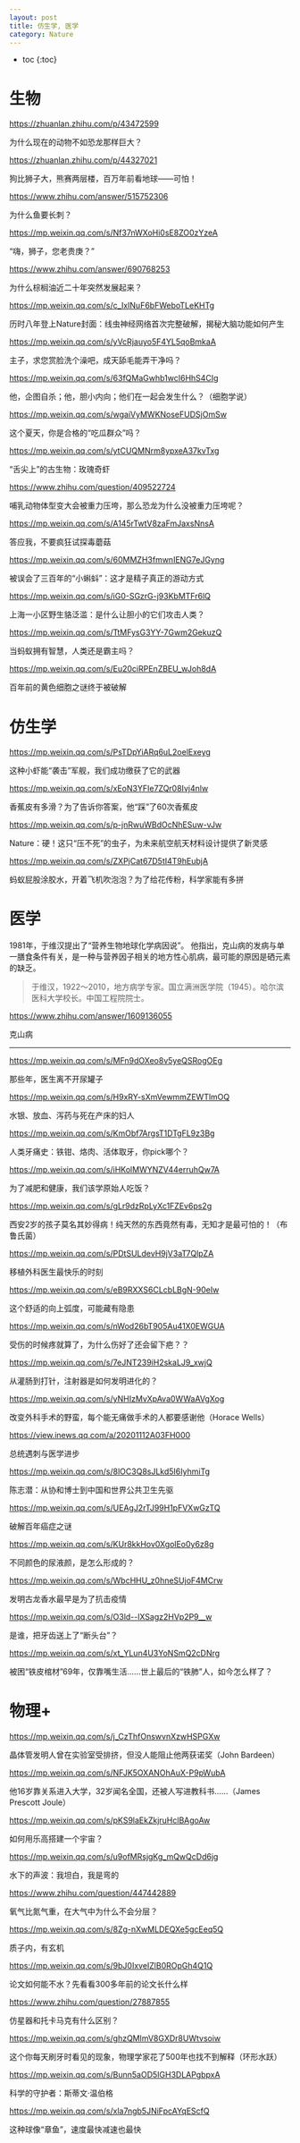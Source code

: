 ```yaml
---
layout: post
title: 仿生学, 医学
category: Nature 
---
```


* toc
{:toc}

# 生物

https://zhuanlan.zhihu.com/p/43472599

为什么现在的动物不如恐龙那样巨大？

https://zhuanlan.zhihu.com/p/44327021

狗比狮子大，熊赛两层楼，百万年前看地球——可怕！

https://www.zhihu.com/answer/515752306

为什么鱼要长刺？

https://mp.weixin.qq.com/s/Nf37nWXoHi0sE8ZO0zYzeA

“嗨，狮子，您老贵庚？”

https://www.zhihu.com/answer/690768253

为什么棕榈油近二十年突然发展起来？

https://mp.weixin.qq.com/s/c_IxINuF6bFWeboTLeKHTg

历时八年登上Nature封面：线虫神经网络首次完整破解，揭秘大脑功能如何产生

https://mp.weixin.qq.com/s/yVcRjauyo5F4YL5qoBmkaA

主子，求您赏脸洗个澡吧，成天舔毛能弄干净吗？

https://mp.weixin.qq.com/s/63fQMaGwhb1wcI6HhS4CIg

他，企图自杀；他，胆小内向；他们在一起会发生什么？（细胞学说）

https://mp.weixin.qq.com/s/wgaiVyMWKNoseFUDSjOmSw

这个夏天，你是合格的“吃瓜群众”吗？

https://mp.weixin.qq.com/s/ytCUQMNrm8ypxeA37kvTxg

“舌尖上”的古生物：玫瑰奇虾

https://www.zhihu.com/question/409522724

哺乳动物体型变大会被重力压垮，那么恐龙为什么没被重力压垮呢？

https://mp.weixin.qq.com/s/A145rTwtV8zaFmJaxsNnsA

答应我，不要疯狂试探毒蘑菇

https://mp.weixin.qq.com/s/60MMZH3fmwnIENG7eJGyng

被误会了三百年的“小蝌蚪”：这才是精子真正的游动方式

https://mp.weixin.qq.com/s/iG0-SGzrG-j93KbMTFr6lQ

上海一小区野生貉泛滥：是什么让胆小的它们攻击人类？

https://mp.weixin.qq.com/s/TtMFysG3YY-7Gwm2GekuzQ

当蚂蚁拥有智慧，人类还是霸主吗？

https://mp.weixin.qq.com/s/Eu20ciRPEnZBEU_wJoh8dA

百年前的黄色细胞之谜终于被破解

# 仿生学

https://mp.weixin.qq.com/s/PsTDpYiARq6uL2oelExeyg

这种小虾能“袭击”军舰，我们成功缴获了它的武器

https://mp.weixin.qq.com/s/xEoN3YFIe7ZQr08Ivj4nlw

香蕉皮有多滑？为了告诉你答案，他“踩”了60次香蕉皮

https://mp.weixin.qq.com/s/p-jnRwuWBdOcNhESuw-vJw

Nature：硬！这只“压不死”的虫子，为未来航空航天材料设计提供了新灵感

https://mp.weixin.qq.com/s/ZXPjCat67D5tI4T9hEubjA

蚂蚁屁股涂胶水，开着飞机吹泡泡？为了给花传粉，科学家能有多拼

# 医学

1981年，于维汉提出了“营养生物地球化学病因说”。 他指出，克山病的发病与单一膳食条件有关，是一种与营养因子相关的地方性心肌病，最可能的原因是硒元素的缺乏。

>于维汉，1922～2010，地方病学专家。国立满洲医学院（1945）。哈尔滨医科大学校长。中国工程院院士。

https://www.zhihu.com/answer/1609136055

克山病

---

https://mp.weixin.qq.com/s/MFn9dOXeo8v5yeQSRogOEg

那些年，医生离不开尿罐子

https://mp.weixin.qq.com/s/H9xRY-sXmVewmmZEWTlmOQ

水银、放血、泻药与死在产床的妇人

https://mp.weixin.qq.com/s/KmObf7ArgsT1DTgFL9z3Bg

人类牙痛史：铁钳、烙肉、活体取牙，你pick哪个？

https://mp.weixin.qq.com/s/iHKolMWYNZV44erruhQw7A

为了减肥和健康，我们该学原始人吃饭？

https://mp.weixin.qq.com/s/gLr9dzRpLyXc1FZEv6ps2g

西安2岁的孩子莫名其妙得病！纯天然的东西竟然有毒，无知才是最可怕的！（布鲁氏菌）

https://mp.weixin.qq.com/s/PDtSULdevH9jV3aT7QlpZA

移植外科医生最快乐的时刻

https://mp.weixin.qq.com/s/eB9RXXS6CLcbLBgN-90eIw

这个舒适的向上弧度，可能藏有隐患

https://mp.weixin.qq.com/s/nWod26bT905Au41X0EWGUA

受伤的时候疼就算了，为什么伤好了还会留下疤？？

https://mp.weixin.qq.com/s/7eJNT239iH2skaLJ9_xwjQ

从灌肠到打针，注射器是如何发明进化的？

https://mp.weixin.qq.com/s/yNHIzMvXpAva0WWaAVgXog

改变外科手术的野蛮，每个能无痛做手术的人都要感谢他（Horace Wells）

https://view.inews.qq.com/a/20201112A03FH000

总统遇刺与医学进步

https://mp.weixin.qq.com/s/8lOC3Q8sJLkd5I6IyhmiTg

陈志潜：从协和博士到中国和世界公共卫生先驱

https://mp.weixin.qq.com/s/UEAgJ2rTJ99H1pFVXwGzTQ

破解百年癌症之谜

https://mp.weixin.qq.com/s/KUr8kkHov0XgolEo0y6z8g

不同颜色的尿液颜，是怎么形成的？

https://mp.weixin.qq.com/s/WbcHHU_z0hneSUjoF4MCrw

发明古龙香水最早是为了抗击疫情

https://mp.weixin.qq.com/s/O3ld--lXSagz2HVp2P9__w

是谁，把牙齿送上了“断头台”？

https://mp.weixin.qq.com/s/xt_YLun4U3YoNSmQ2cDNrg

被困“铁皮棺材”69年，仅靠嘴生活……世上最后的“铁肺”人，如今怎么样了？

# 物理+

https://mp.weixin.qq.com/s/j_CzThfOnswvnXzwHSPGXw

晶体管发明人曾在实验室受排挤，但没人能阻止他两获诺奖（John Bardeen）

https://mp.weixin.qq.com/s/NFJK5OXANOhAuX-P9pWubA

他16岁靠关系进入大学，32岁闻名全国，还被人写进教科书......（James Prescott Joule）

https://mp.weixin.qq.com/s/pKS9laEkZkjruHclBAgoAw

如何用乐高搭建一个宇宙？

https://mp.weixin.qq.com/s/u9ofMRsjgKg_mQwQcDd6jg

水下的声波：我坦白，我是弯的

https://www.zhihu.com/question/447442889

氧气比氮气重，在大气中为什么不会分层？

https://mp.weixin.qq.com/s/8Zg-nXwMLDEQXe5gcEeq5Q

质子内，有玄机

https://mp.weixin.qq.com/s/9bJ0IxveIZlB0ROpGh4Q1Q

论文如何能不水？先看看300多年前的论文长什么样

https://www.zhihu.com/question/27887855

仿星器和托卡马克有什么区别？

https://mp.weixin.qq.com/s/ghzQMlmV8GXDr8UWtvsoiw

这个你每天刷牙时看见的现象，物理学家花了500年也找不到解释（环形水跃）

https://mp.weixin.qq.com/s/Bunn5aOD5IGH3DLAPgbpxA

科学的守护者：斯蒂文·温伯格

https://mp.weixin.qq.com/s/xla7ngb5JNiFpcAYqEScfQ

这种球像“章鱼”，速度最快减速也最快
